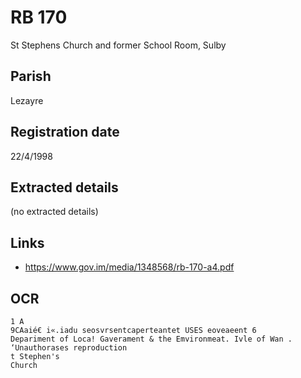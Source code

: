 # RB 170

St Stephens Church and former School Room, Sulby

## Parish
Lezayre

## Registration date
22/4/1998

## Extracted details
(no extracted details)


## Links
- https://www.gov.im/media/1348568/rb-170-a4.pdf

## OCR
```
1 A
9CAaié€ i«.iadu seosvrsentcaperteantet USES eoveaeent 6
Depariment of Loca! Gaverament & the Emvironmeat. Ivle of Wan . ‘Unauthorases reproduction
t Stephen's
Church
```
